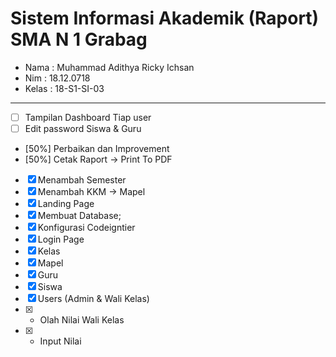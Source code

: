 # Sistem Informasi Akademik (Raport) SMA N 1 Grabag

- Nama  : Muhammad Adithya Ricky Ichsan 
- Nim   : 18.12.0718
- Kelas : 18-S1-SI-03
***
- [ ] Tampilan Dashboard Tiap user
- [ ] Edit password Siswa & Guru
- [50%] Perbaikan dan Improvement
- [50%] Cetak Raport -> Print To PDF

- [x] Menambah Semester
- [x] Menambah KKM -> Mapel
- [x] Landing Page
- [x] Membuat Database;
- [x] Konfigurasi Codeigntier
- [x] Login Page
- [x] Kelas
- [x] Mapel
- [x] Guru
- [x] Siswa
- [x] Users (Admin & Wali Kelas)
- [x] - Olah Nilai Wali Kelas
- [x] - Input Nilai
